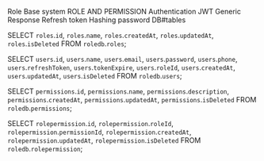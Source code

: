 
Role Base system
ROLE AND PERMISSION
Authentication JWT
Generic Response
Refresh token
Hashing password
DB#tables

SELECT `roles`.`id`,
    `roles`.`name`,
    `roles`.`createdAt`,
    `roles`.`updatedAt`,
    `roles`.`isDeleted`
FROM `roledb`.`roles`;


SELECT `users`.`id`,
    `users`.`name`,
    `users`.`email`,
    `users`.`password`,
    `users`.`phone`,
    `users`.`refreshToken`,
    `users`.`tokenExpire`,
    `users`.`roleId`,
    `users`.`createdAt`,
    `users`.`updatedAt`,
    `users`.`isDeleted`
FROM `roledb`.`users`;

SELECT `permissions`.`id`,
    `permissions`.`name`,
    `permissions`.`description`,
    `permissions`.`createdAt`,
    `permissions`.`updatedAt`,
    `permissions`.`isDeleted`
FROM `roledb`.`permissions`;


SELECT `rolepermission`.`id`,
    `rolepermission`.`roleId`,
    `rolepermission`.`permissionId`,
    `rolepermission`.`createdAt`,
    `rolepermission`.`updatedAt`,
    `rolepermission`.`isDeleted`
FROM `roledb`.`rolepermission`;
